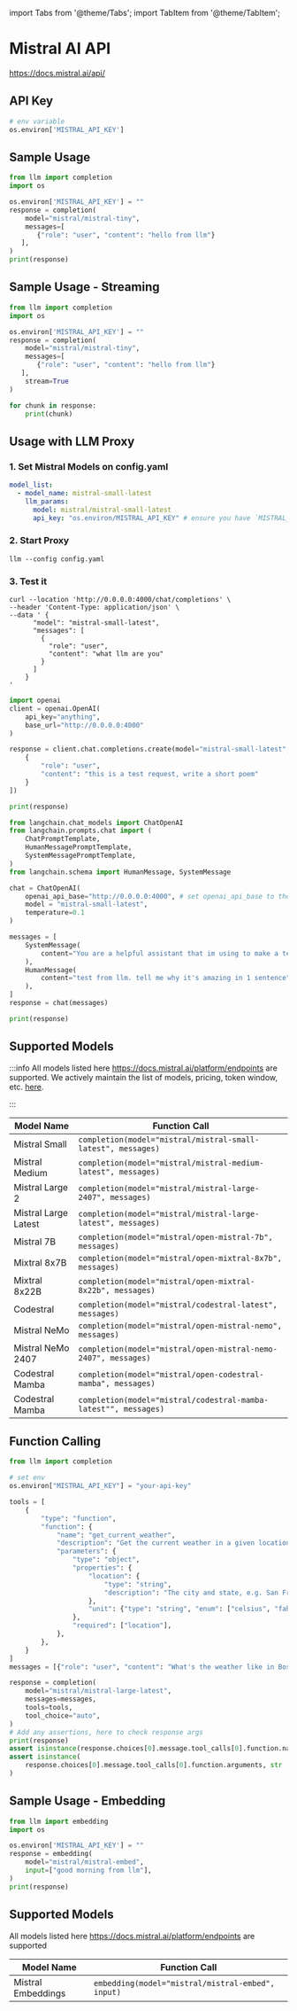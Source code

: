 import Tabs from '@theme/Tabs';
import TabItem from '@theme/TabItem';

# Mistral AI API
https://docs.mistral.ai/api/

## API Key
```python
# env variable
os.environ['MISTRAL_API_KEY']
```

## Sample Usage
```python
from llm import completion
import os

os.environ['MISTRAL_API_KEY'] = ""
response = completion(
    model="mistral/mistral-tiny", 
    messages=[
       {"role": "user", "content": "hello from llm"}
   ],
)
print(response)
```

## Sample Usage - Streaming
```python
from llm import completion
import os

os.environ['MISTRAL_API_KEY'] = ""
response = completion(
    model="mistral/mistral-tiny", 
    messages=[
       {"role": "user", "content": "hello from llm"}
   ],
    stream=True
)

for chunk in response:
    print(chunk)
```



## Usage with LLM Proxy 

### 1. Set Mistral Models on config.yaml

```yaml
model_list:
  - model_name: mistral-small-latest
    llm_params:
      model: mistral/mistral-small-latest
      api_key: "os.environ/MISTRAL_API_KEY" # ensure you have `MISTRAL_API_KEY` in your .env
```

### 2. Start Proxy 

```
llm --config config.yaml
```

### 3. Test it


<Tabs>
<TabItem value="Curl" label="Curl Request">

```shell
curl --location 'http://0.0.0.0:4000/chat/completions' \
--header 'Content-Type: application/json' \
--data ' {
      "model": "mistral-small-latest",
      "messages": [
        {
          "role": "user",
          "content": "what llm are you"
        }
      ]
    }
'
```
</TabItem>
<TabItem value="openai" label="OpenAI v1.0.0+">

```python
import openai
client = openai.OpenAI(
    api_key="anything",
    base_url="http://0.0.0.0:4000"
)

response = client.chat.completions.create(model="mistral-small-latest", messages = [
    {
        "role": "user",
        "content": "this is a test request, write a short poem"
    }
])

print(response)

```
</TabItem>
<TabItem value="langchain" label="Langchain">

```python
from langchain.chat_models import ChatOpenAI
from langchain.prompts.chat import (
    ChatPromptTemplate,
    HumanMessagePromptTemplate,
    SystemMessagePromptTemplate,
)
from langchain.schema import HumanMessage, SystemMessage

chat = ChatOpenAI(
    openai_api_base="http://0.0.0.0:4000", # set openai_api_base to the LLM Proxy
    model = "mistral-small-latest",
    temperature=0.1
)

messages = [
    SystemMessage(
        content="You are a helpful assistant that im using to make a test request to."
    ),
    HumanMessage(
        content="test from llm. tell me why it's amazing in 1 sentence"
    ),
]
response = chat(messages)

print(response)
```
</TabItem>
</Tabs>

## Supported Models

:::info
All models listed here https://docs.mistral.ai/platform/endpoints are supported. We actively maintain the list of models, pricing, token window, etc. [here](https://github.com/BerriAI/llm/blob/main/model_prices_and_context_window.json).

:::


| Model Name     | Function Call                                                |
|----------------|--------------------------------------------------------------|
| Mistral Small  | `completion(model="mistral/mistral-small-latest", messages)` |
| Mistral Medium | `completion(model="mistral/mistral-medium-latest", messages)`|
| Mistral Large 2  | `completion(model="mistral/mistral-large-2407", messages)` |
| Mistral Large Latest  | `completion(model="mistral/mistral-large-latest", messages)` |
| Mistral 7B     | `completion(model="mistral/open-mistral-7b", messages)`      |
| Mixtral 8x7B   | `completion(model="mistral/open-mixtral-8x7b", messages)`    |
| Mixtral 8x22B  | `completion(model="mistral/open-mixtral-8x22b", messages)`   |
| Codestral      | `completion(model="mistral/codestral-latest", messages)`     |
| Mistral NeMo      | `completion(model="mistral/open-mistral-nemo", messages)`     |
| Mistral NeMo 2407      | `completion(model="mistral/open-mistral-nemo-2407", messages)`     |
| Codestral Mamba      | `completion(model="mistral/open-codestral-mamba", messages)`     |
| Codestral Mamba    | `completion(model="mistral/codestral-mamba-latest"", messages)`     |

## Function Calling 

```python
from llm import completion

# set env
os.environ["MISTRAL_API_KEY"] = "your-api-key"

tools = [
    {
        "type": "function",
        "function": {
            "name": "get_current_weather",
            "description": "Get the current weather in a given location",
            "parameters": {
                "type": "object",
                "properties": {
                    "location": {
                        "type": "string",
                        "description": "The city and state, e.g. San Francisco, CA",
                    },
                    "unit": {"type": "string", "enum": ["celsius", "fahrenheit"]},
                },
                "required": ["location"],
            },
        },
    }
]
messages = [{"role": "user", "content": "What's the weather like in Boston today?"}]

response = completion(
    model="mistral/mistral-large-latest",
    messages=messages,
    tools=tools,
    tool_choice="auto",
)
# Add any assertions, here to check response args
print(response)
assert isinstance(response.choices[0].message.tool_calls[0].function.name, str)
assert isinstance(
    response.choices[0].message.tool_calls[0].function.arguments, str
)
```

## Sample Usage - Embedding
```python
from llm import embedding
import os

os.environ['MISTRAL_API_KEY'] = ""
response = embedding(
    model="mistral/mistral-embed",
    input=["good morning from llm"],
)
print(response)
```


## Supported Models
All models listed here https://docs.mistral.ai/platform/endpoints are supported

| Model Name               | Function Call                                                                                                                                                      |
|--------------------------|------------------------------------------------------------------------------------------------------------------------------------------------------------------|
| Mistral Embeddings | `embedding(model="mistral/mistral-embed", input)` | 


